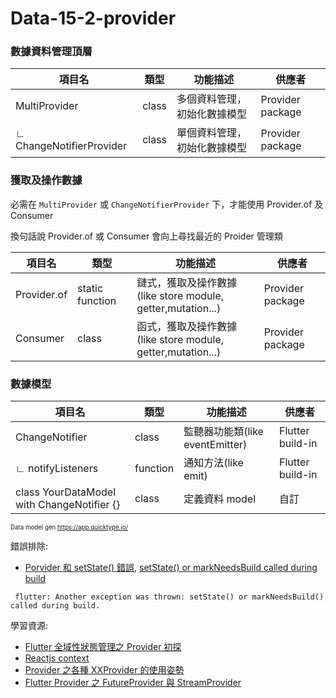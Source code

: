 # Data-15-2-provider

### 數據資料管理頂層

| 項目名                                        | 類型       | 功能描述                                                              | 供應者              |
|--------------------------------------------|----------|-------------------------------------------------------------------|------------------|
| MultiProvider                              | class    | 多個資料管理，初始化數據模型                                                    | Provider package |
| ∟ ChangeNotifierProvider                   | class    | 單個資料管理，初始化數據模型                                                    | Provider package |


### 獲取及操作數據

必需在 `MultiProvider` 或 `ChangeNotifierProvider` 下，才能使用 Provider.of 及 Consumer

換句話說 Provider.of 或 Consumer 會向上尋找最近的 Proider 管理類

| 項目名                                        | 類型       | 功能描述                                                              | 供應者              |
|--------------------------------------------|----------|-------------------------------------------------------------------|------------------|
| Provider.of                                | static function  | 鏈式，獲取及操作數據<br/>(like store module, getter,mutation...) | Provider package |
| Consumer                                   | class    | 函式，獲取及操作數據<br/>(like store module, getter,mutation...) | Provider package |

### 數據模型

| 項目名                                        | 類型       | 功能描述                                                              | 供應者              |
|--------------------------------------------|----------|-------------------------------------------------------------------|------------------|
| ChangeNotifier                             | class    | 監聽器功能類(like eventEmitter)                                         | Flutter build-in |
| ∟ notifyListeners                          | function | 通知方法(like emit)                                                   | Flutter build-in |
| class YourDataModel with ChangeNotifier {} | class    | 定義資料 model                                                        | 自訂               |

<sub><sup>Data model gen https://app.quicktype.io/</sup></sub>


錯誤排除:

- [Porvider 和 setState() 錯誤](http://www.telihai.com/archives/9274/), [setState() or markNeedsBuild called during build](https://stackoverflow.com/questions/47592301/setstate-or-markneedsbuild-called-during-build)
 ```
  flutter: Another exception was thrown: setState() or markNeedsBuild() called during build.
  ```

學習資源:
- [Flutter 全域性狀態管理之 Provider 初探](https://iter01.com/442670.html)
- [Reactjs context](https://zh-hans.reactjs.org/docs/context.html)
- [Provider 之各種 XXProvider 的使用姿勢](https://juejin.cn/post/6844903903432032263)
- [Flutter Provider 之 FutureProvider 與 StreamProvider](https://iter01.com/449917.html)
